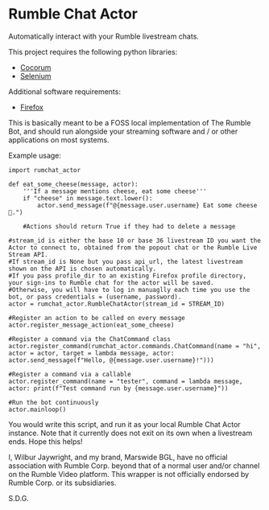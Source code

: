 # Rumble Chat Actor
Automatically interact with your Rumble livestream chats.

This project requires the following python libraries:
- [Cocorum](https://pypi.org/project/cocorum/)
- [Selenium](https://pypi.org/project/selenium/)

Additional software requirements:
- [Firefox](https://www.mozilla.org/en-US/firefox/new/)

This is basically meant to be a FOSS local implementation of The Rumble Bot, and should run alongside your streaming software and / or other applications on most systems.

Example usage:
```
import rumchat_actor

def eat_some_cheese(message, actor):
    '''If a message mentions cheese, eat some cheese'''
    if "cheese" in message.text.lower():
        actor.send_message(f"@{message.user.username} Eat some cheese 🧀.")

    #Actions should return True if they had to delete a message

#stream_id is either the base 10 or base 36 livestream ID you want the Actor to connect to, obtained from the popout chat or the Rumble Live Stream API.
#If stream_id is None but you pass api_url, the latest livestream shown on the API is chosen automatically.
#If you pass profile_dir to an existing Firefox profile directory, your sign-ins to Rumble chat for the actor will be saved.
#Otherwise, you will have to log in manuaglly each time you use the bot, or pass credentials = (username, password).
actor = rumchat_actor.RumbleChatActor(stream_id = STREAM_ID)

#Register an action to be called on every message
actor.register_message_action(eat_some_cheese)

#Register a command via the ChatCommand class
actor.register_command(rumchat_actor.commands.ChatCommand(name = "hi", actor = actor, target = lambda message, actor: actor.send_message(f"Hello, @{message.user.username}!")))

#Register a command via a callable
actor.register_command(name = "tester", command = lambda message, actor: print(f"Test command run by {message.user.username}"))

#Run the bot continuously
actor.mainloop()
```

You would write this script, and run it as your local Rumble Chat Actor instance. Note that it currently does not exit on its own when a livestream ends.
Hope this helps!

I, Wilbur Jaywright, and my brand, Marswide BGL, have no official association with Rumble Corp. beyond that of a normal user and/or channel on the Rumble Video platform. This wrapper is not officially endorsed by Rumble Corp. or its subsidiaries.

S.D.G.
